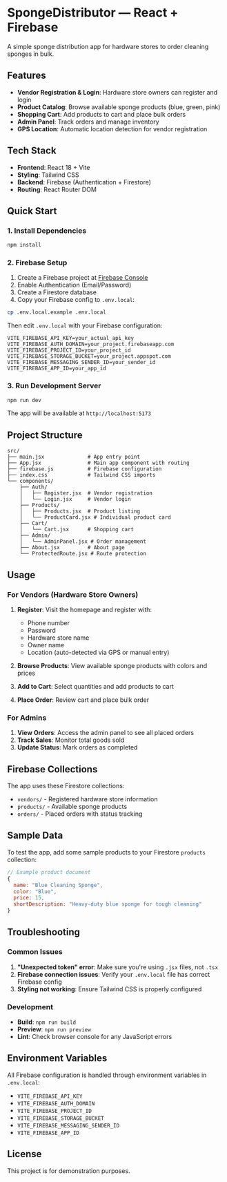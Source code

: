 # SpongeDistributor — React + Firebase

A simple sponge distribution app for hardware stores to order cleaning sponges in bulk.

## Features

- **Vendor Registration & Login**: Hardware store owners can register and login
- **Product Catalog**: Browse available sponge products (blue, green, pink)
- **Shopping Cart**: Add products to cart and place bulk orders
- **Admin Panel**: Track orders and manage inventory
- **GPS Location**: Automatic location detection for vendor registration

## Tech Stack

- **Frontend**: React 18 + Vite
- **Styling**: Tailwind CSS
- **Backend**: Firebase (Authentication + Firestore)
- **Routing**: React Router DOM

## Quick Start

### 1. Install Dependencies

```bash
npm install
```

### 2. Firebase Setup

1. Create a Firebase project at [Firebase Console](https://console.firebase.google.com/)
2. Enable Authentication (Email/Password)
3. Create a Firestore database
4. Copy your Firebase config to `.env.local`:

```bash
cp .env.local.example .env.local
```

Then edit `.env.local` with your Firebase configuration:

```
VITE_FIREBASE_API_KEY=your_actual_api_key
VITE_FIREBASE_AUTH_DOMAIN=your_project.firebaseapp.com
VITE_FIREBASE_PROJECT_ID=your_project_id
VITE_FIREBASE_STORAGE_BUCKET=your_project.appspot.com
VITE_FIREBASE_MESSAGING_SENDER_ID=your_sender_id
VITE_FIREBASE_APP_ID=your_app_id
```

### 3. Run Development Server

```bash
npm run dev
```

The app will be available at `http://localhost:5173`

## Project Structure

```
src/
├── main.jsx              # App entry point
├── App.jsx               # Main app component with routing
├── firebase.js           # Firebase configuration
├── index.css             # Tailwind CSS imports
└── components/
    ├── Auth/
    │   ├── Register.jsx  # Vendor registration
    │   └── Login.jsx     # Vendor login
    ├── Products/
    │   ├── Products.jsx  # Product listing
    │   └── ProductCard.jsx # Individual product card
    ├── Cart/
    │   └── Cart.jsx      # Shopping cart
    ├── Admin/
    │   └── AdminPanel.jsx # Order management
    ├── About.jsx         # About page
    └── ProtectedRoute.jsx # Route protection
```

## Usage

### For Vendors (Hardware Store Owners)

1. **Register**: Visit the homepage and register with:
   - Phone number
   - Password
   - Hardware store name
   - Owner name
   - Location (auto-detected via GPS or manual entry)

2. **Browse Products**: View available sponge products with colors and prices

3. **Add to Cart**: Select quantities and add products to cart

4. **Place Order**: Review cart and place bulk order

### For Admins

1. **View Orders**: Access the admin panel to see all placed orders
2. **Track Sales**: Monitor total goods sold
3. **Update Status**: Mark orders as completed

## Firebase Collections

The app uses these Firestore collections:

- `vendors/` - Registered hardware store information
- `products/` - Available sponge products
- `orders/` - Placed orders with status tracking

## Sample Data

To test the app, add some sample products to your Firestore `products` collection:

```javascript
// Example product document
{
  name: "Blue Cleaning Sponge",
  color: "Blue",
  price: 15,
  shortDescription: "Heavy-duty blue sponge for tough cleaning"
}
```

## Troubleshooting

### Common Issues

1. **"Unexpected token" error**: Make sure you're using `.jsx` files, not `.tsx`
2. **Firebase connection issues**: Verify your `.env.local` file has correct Firebase config
3. **Styling not working**: Ensure Tailwind CSS is properly configured

### Development

- **Build**: `npm run build`
- **Preview**: `npm run preview`
- **Lint**: Check browser console for any JavaScript errors

## Environment Variables

All Firebase configuration is handled through environment variables in `.env.local`:

- `VITE_FIREBASE_API_KEY`
- `VITE_FIREBASE_AUTH_DOMAIN`
- `VITE_FIREBASE_PROJECT_ID`
- `VITE_FIREBASE_STORAGE_BUCKET`
- `VITE_FIREBASE_MESSAGING_SENDER_ID`
- `VITE_FIREBASE_APP_ID`

## License

This project is for demonstration purposes.

